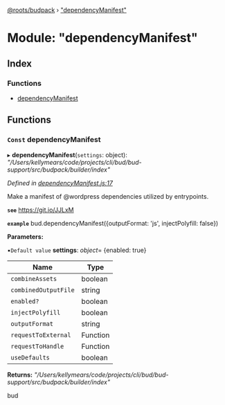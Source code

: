 [@roots/budpack](../globals.md) › ["dependencyManifest"](_dependencymanifest_.md)

# Module: "dependencyManifest"

## Index

### Functions

* [dependencyManifest](_dependencymanifest_.md#const-dependencymanifest)

## Functions

### `Const` dependencyManifest

▸ **dependencyManifest**(`settings`: object): *"/Users/kellymears/code/projects/cli/bud/bud-support/src/budpack/builder/index"*

*Defined in [dependencyManifest.js:17](https://github.com/roots/bud-support/blob/5442f65/src/budpack/builder/api/dependencyManifest.js#L17)*

Make a manifest of @wordpress dependencies utilized by entrypoints.

**`see`** https://git.io/JJLxM

**`example`** bud.dependencyManifest({outputFormat: 'js', injectPolyfill: false})

**Parameters:**

▪`Default value`  **settings**: *object*= {enabled: true}

Name | Type |
------ | ------ |
`combineAssets` | boolean |
`combinedOutputFile` | string |
`enabled?` | boolean |
`injectPolyfill` | boolean |
`outputFormat` | string |
`requestToExternal` | Function |
`requestToHandle` | Function |
`useDefaults` | boolean |

**Returns:** *"/Users/kellymears/code/projects/cli/bud/bud-support/src/budpack/builder/index"*

bud
